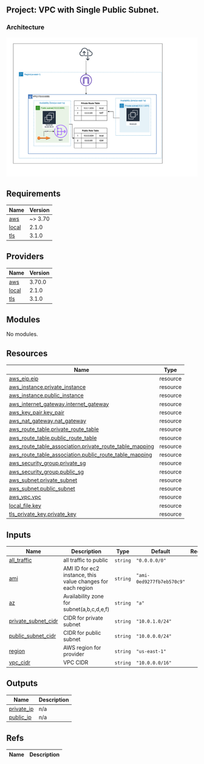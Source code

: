 <!-- BEGIN_TF_DOCS -->

## Project: VPC with Single Public Subnet.

### Architecture

![PublicVPCSubnet](./vpc_setup.drawio.png)

## Requirements

| Name                                                         | Version |
| ------------------------------------------------------------ | ------- |
| <a name="requirement_aws"></a> [aws](#requirement_aws)       | ~> 3.70 |
| <a name="requirement_local"></a> [local](#requirement_local) | 2.1.0   |
| <a name="requirement_tls"></a> [tls](#requirement_tls)       | 3.1.0   |

## Providers

| Name                                                   | Version |
| ------------------------------------------------------ | ------- |
| <a name="provider_aws"></a> [aws](#provider_aws)       | 3.70.0  |
| <a name="provider_local"></a> [local](#provider_local) | 2.1.0   |
| <a name="provider_tls"></a> [tls](#provider_tls)       | 3.1.0   |

## Modules

No modules.

## Resources

| Name                                                                                                                                                           | Type     |
| -------------------------------------------------------------------------------------------------------------------------------------------------------------- | -------- |
| [aws_eip.eip](https://registry.terraform.io/providers/hashicorp/aws/latest/docs/resources/eip)                                                                 | resource |
| [aws_instance.private_instance](https://registry.terraform.io/providers/hashicorp/aws/latest/docs/resources/instance)                                          | resource |
| [aws_instance.public_instance](https://registry.terraform.io/providers/hashicorp/aws/latest/docs/resources/instance)                                           | resource |
| [aws_internet_gateway.internet_gateway](https://registry.terraform.io/providers/hashicorp/aws/latest/docs/resources/internet_gateway)                          | resource |
| [aws_key_pair.key_pair](https://registry.terraform.io/providers/hashicorp/aws/latest/docs/resources/key_pair)                                                  | resource |
| [aws_nat_gateway.nat_gateway](https://registry.terraform.io/providers/hashicorp/aws/latest/docs/resources/nat_gateway)                                         | resource |
| [aws_route_table.private_route_table](https://registry.terraform.io/providers/hashicorp/aws/latest/docs/resources/route_table)                                 | resource |
| [aws_route_table.public_route_table](https://registry.terraform.io/providers/hashicorp/aws/latest/docs/resources/route_table)                                  | resource |
| [aws_route_table_association.private_route_table_mapping](https://registry.terraform.io/providers/hashicorp/aws/latest/docs/resources/route_table_association) | resource |
| [aws_route_table_association.public_route_table_mapping](https://registry.terraform.io/providers/hashicorp/aws/latest/docs/resources/route_table_association)  | resource |
| [aws_security_group.private_sg](https://registry.terraform.io/providers/hashicorp/aws/latest/docs/resources/security_group)                                    | resource |
| [aws_security_group.public_sg](https://registry.terraform.io/providers/hashicorp/aws/latest/docs/resources/security_group)                                     | resource |
| [aws_subnet.private_subnet](https://registry.terraform.io/providers/hashicorp/aws/latest/docs/resources/subnet)                                                | resource |
| [aws_subnet.public_subnet](https://registry.terraform.io/providers/hashicorp/aws/latest/docs/resources/subnet)                                                 | resource |
| [aws_vpc.vpc](https://registry.terraform.io/providers/hashicorp/aws/latest/docs/resources/vpc)                                                                 | resource |
| [local_file.key](https://registry.terraform.io/providers/hashicorp/local/2.1.0/docs/resources/file)                                                            | resource |
| [tls_private_key.private_key](https://registry.terraform.io/providers/hashicorp/tls/3.1.0/docs/resources/private_key)                                          | resource |

## Inputs

| Name                                                                                       | Description                                                 | Type     | Default                   | Required |
| ------------------------------------------------------------------------------------------ | ----------------------------------------------------------- | -------- | ------------------------- | :------: |
| <a name="input_all_traffic"></a> [all_traffic](#input_all_traffic)                         | all traffic to public                                       | `string` | `"0.0.0.0/0"`             |    no    |
| <a name="input_ami"></a> [ami](#input_ami)                                                 | AMI ID for ec2 instance, this value changes for each region | `string` | `"ami-0ed9277fb7eb570c9"` |    no    |
| <a name="input_az"></a> [az](#input_az)                                                    | Availability zone for subnet(a,b,c,d,e,f)                   | `string` | `"a"`                     |    no    |
| <a name="input_private_subnet_cidr"></a> [private_subnet_cidr](#input_private_subnet_cidr) | CIDR for private subnet                                     | `string` | `"10.0.1.0/24"`           |    no    |
| <a name="input_public_subnet_cidr"></a> [public_subnet_cidr](#input_public_subnet_cidr)    | CIDR for public subnet                                      | `string` | `"10.0.0.0/24"`           |    no    |
| <a name="input_region"></a> [region](#input_region)                                        | AWS region for provider                                     | `string` | `"us-east-1"`             |    no    |
| <a name="input_vpc_cidr"></a> [vpc_cidr](#input_vpc_cidr)                                  | VPC CIDR                                                    | `string` | `"10.0.0.0/16"`           |    no    |

## Outputs

| Name                                                              | Description |
| ----------------------------------------------------------------- | ----------- |
| <a name="output_private_ip"></a> [private_ip](#output_private_ip) | n/a         |
| <a name="output_public_ip"></a> [public_ip](#output_public_ip)    | n/a         |

## Refs

| Name | Description |
| ---- | ----------- |

<!-- END_TF_DOCS -->

